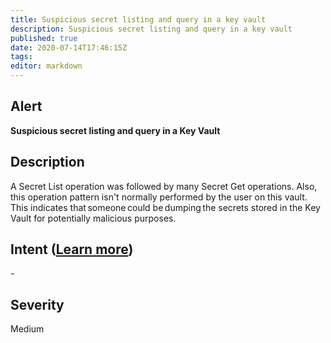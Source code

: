 ```yaml
---
title: Suspicious secret listing and query in a key vault
description: Suspicious secret listing and query in a key vault
published: true
date: 2020-07-14T17:46:15Z
tags:
editor: markdown
---
```


## Alert
**Suspicious secret listing and query in a Key Vault**

## Description
A Secret List operation was followed by many Secret Get operations. Also, this operation pattern isn't normally performed by the user on this vault. This indicates that someone could be dumping the secrets stored in the Key Vault for potentially malicious purposes.

## Intent ([Learn more](/public/security/alerts/intentions.md))
\-

## Severity
Medium




